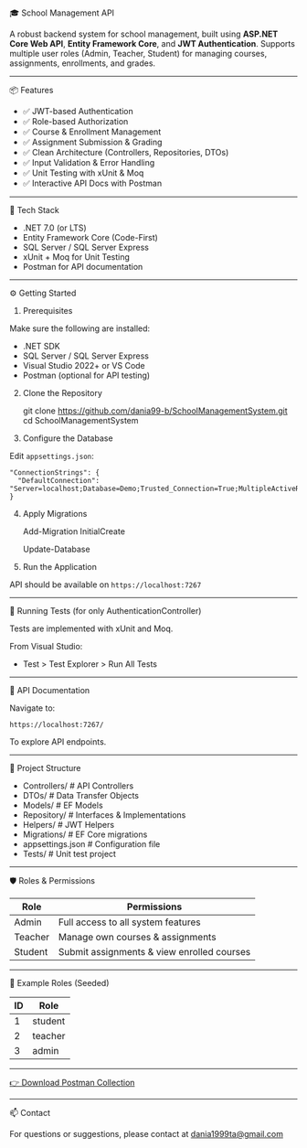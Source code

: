 🎓 School Management API

A robust backend system for school management, built using **ASP.NET Core Web API**, **Entity Framework Core**, and **JWT Authentication**.
 Supports multiple user roles (Admin, Teacher, Student) for managing courses, assignments, enrollments, and grades.

---

📦 Features

- ✅ JWT-based Authentication
- ✅ Role-based Authorization
- ✅ Course & Enrollment Management
- ✅ Assignment Submission & Grading
- ✅ Clean Architecture (Controllers, Repositories, DTOs)
- ✅ Input Validation & Error Handling
- ✅ Unit Testing with xUnit & Moq
- ✅ Interactive API Docs with Postman

---

🧰 Tech Stack

- .NET 7.0 (or LTS)
- Entity Framework Core (Code-First)
- SQL Server / SQL Server Express
- xUnit + Moq for Unit Testing
- Postman for API documentation

---

⚙️ Getting Started

1. Prerequisites

Make sure the following are installed:
- .NET SDK
- SQL Server / SQL Server Express
- Visual Studio 2022+ or VS Code
- Postman (optional for API testing)

2. Clone the Repository

    git clone https://github.com/dania99-b/SchoolManagementSystem.git
    cd SchoolManagementSystem

3. Configure the Database

Edit `appsettings.json`:

    "ConnectionStrings": {
      "DefaultConnection": "Server=localhost;Database=Demo;Trusted_Connection=True;MultipleActiveResultSets=true"
    }
    

4. Apply Migrations

    Add-Migration InitialCreate
   
    Update-Database

6. Run the Application


API should be available on `https://localhost:7267`

---

🧪 Running Tests (for only AuthenticationController)

Tests are implemented with xUnit and Moq.

From Visual Studio:
- Test > Test Explorer > Run All Tests


---

📑 API Documentation

Navigate to:

    https://localhost:7267/

To explore API endpoints.

---

📁 Project Structure

- Controllers/        # API Controllers
- DTOs/               # Data Transfer Objects
- Models/             # EF Models
- Repository/         # Interfaces & Implementations
- Helpers/            # JWT Helpers
- Migrations/         # EF Core migrations
- appsettings.json    # Configuration file
- Tests/              # Unit test project

---

🛡 Roles & Permissions

| Role     | Permissions                                |
|----------|--------------------------------------------|
| Admin    | Full access to all system features         |
| Teacher  | Manage own courses & assignments           |
| Student  | Submit assignments & view enrolled courses |

---

🔐 Example Roles (Seeded)

| ID  | Role     |
|-----|----------|
| 1   | student  |
| 2   | teacher  |
| 3   | admin    |

---

[👉 Download Postman Collection](./SchoolAPI.postman_collection.json)

---
📫 Contact

For questions or suggestions, please contact at dania1999ta@gmail.com
